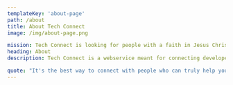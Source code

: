 ```yaml
---
templateKey: 'about-page'
path: /about
title: About Tech Connect
image: /img/about-page.png

mission: Tech Connect is looking for people with a faith in Jesus Christ and the desire to share their time and talents to partner with this ministry.
heading: About
description: Tech Connect is a webservice meant for connecting developers and the minds behind projects, run by Mission Aviation Fellowship (MAF). MAF is all about making connections -- and technology plays a key roles. We want to introduce isolated people to Jesus Christ through a network of technology and discipleship strategies. Technology constantly changes, so MAF Tech Resources is always adapting to create opportunities to connect people to Jesus. We use technology in a variety of ways in order to bring God's Word into the most remote parts of the world; providing connectivity through email and VPN services, and VSAT and HF/VHF radio installations; digital solutions for missions like mobile apps with the Bible and Christian materials; and business services that support our flight programs around the world. Tech Connect is a webservice meant for connecting developers and the minds behind projects, run by Mission Aviation Fellowship (MAF). MAF is all about making connections -- and technology plays a key roles. We want to introduce isolated people to Jesus Christ through a network of technology and discipleship strategies. Technology constantly changes, so MAF Tech Resources is always adapting to create opportunities to connect people to Jesus. We use technology in a variety of ways in order to bring God's Word into the most remote parts of the world; providing connectivity through email and VPN services, and VSAT and HF/VHF radio installations; digital solutions for missions like mobile apps with the Bible and Christian materials; and business services that support our flight programs around the world.

quote: "It's the best way to connect with people who can truly help you. There's a class of people called 'early adopters', but Tech Connect sponsors are so much earlier than that!"
---
```


